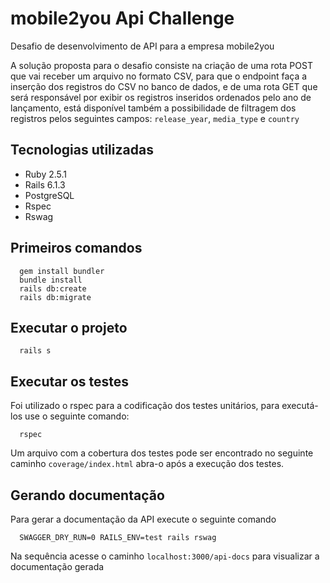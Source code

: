 # mobile2you Api Challenge
Desafio de desenvolvimento de API para a empresa mobile2you

A solução proposta para o desafio consiste na criação de uma rota POST que vai receber um arquivo no formato CSV, para que o endpoint faça a inserção dos registros do CSV no banco de dados, e de uma rota GET que será responsável por exibir os registros inseridos ordenados pelo ano de lançamento, está disponível também a possibilidade de filtragem dos registros pelos seguintes campos: `release_year`, `media_type` e `country`

## Tecnologias utilizadas
  - Ruby 2.5.1
  - Rails 6.1.3
  - PostgreSQL
  - Rspec
  - Rswag


## Primeiros comandos
  ```
    gem install bundler
    bundle install
    rails db:create
    rails db:migrate
  ```

## Executar o projeto

  ```
    rails s
  ```

## Executar os testes
  Foi utilizado o rspec para a codificação dos testes unitários, para executá-los use o seguinte comando:

  ```
    rspec
  ```
  Um arquivo com a cobertura dos testes pode ser encontrado no seguinte caminho `coverage/index.html` abra-o após a execução dos testes.
## Gerando documentação
  Para gerar a documentação da API execute o seguinte comando
  ```
    SWAGGER_DRY_RUN=0 RAILS_ENV=test rails rswag
  ```
  Na sequência acesse o caminho `localhost:3000/api-docs` para visualizar a documentação gerada